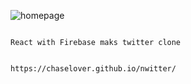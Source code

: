 
![homepage](https://user-images.githubusercontent.com/79824434/120206248-ebe3ea80-c265-11eb-8dfa-5bb3d34e8859.PNG)

																																React with Firebase maks twitter clone
																																
																																https://chaselover.github.io/nwitter/

